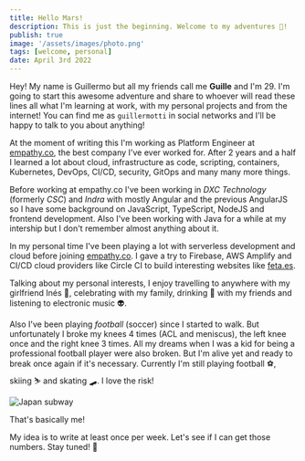 ```yaml
---
title: Hello Mars!
description: This is just the beginning. Welcome to my adventures 🤩!
publish: true
image: '/assets/images/photo.png'
tags: [welcome, personal]
date: April 3rd 2022
---
```


Hey! My name is Guillermo but all my friends call me **Guille** and I'm 29. I'm going to start this awesome adventure and share to whoever will read these lines all what I'm learning at work, with my personal projects and from the internet! You can find me as `guillermotti` in social networks and I'll be happy to talk to you about anything!

At the moment of writing this I'm working as Platform Engineer at [empathy.co](empathy.co), the best company I've ever worked for. After 2 years and a half I learned a lot about cloud, infrastructure as code, scripting, containers, Kubernetes, DevOps, CI/CD, security, GitOps and many many more things.

Before working at empathy.co I've been working in *DXC Technology* (formerly *CSC*) and *Indra* with mostly Angular and the previous AngularJS so I have some background on JavaScript, TypeScript, NodeJS and frontend development. Also I've been working with Java for a while at my intership but I don't remember almost anything about it.

In my personal time I've been playing a lot with serverless development and cloud before joining [empathy.co](empathy.co). I gave a try to Firebase, AWS Amplify and CI/CD cloud providers like Circle CI to build interesting websites like [feta.es](feta.es).

Talking about my personal interests, I enjoy travelling to anywhere with my girlfriend Inés 🧡, celebrating with my family, drinking 🍻 with my friends and listening to electronic music 👽.

Also I've been playing *football* (soccer) since I started to walk. But unfortunately I broke my knees 4 times (ACL and meniscus), the left knee once and the right knee 3 times. All my dreams when I was a kid for being a professional football player were also broken. But I'm alive yet and ready to break once again if it's necessary. Currently I'm still playing football ⚽️, skiing ⛷ and skating 🛹. I love the risk!

![Japan subway](/assets/images/photo.png)

That's basically me!

My idea is to write at least once per week. Let's see if I can get those numbers. Stay tuned! 🚀
